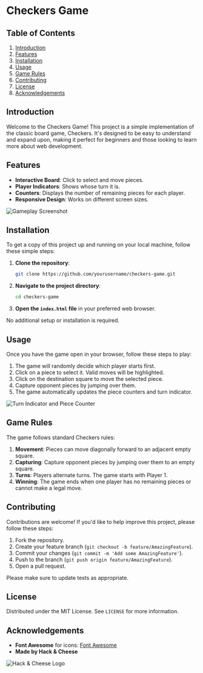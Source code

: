 # Checkers Game


## Table of Contents
1. [Introduction](#introduction)
2. [Features](#features)
3. [Installation](#installation)
4. [Usage](#usage)
5. [Game Rules](#game-rules)
6. [Contributing](#contributing)
7. [License](#license)
8. [Acknowledgements](#acknowledgements)

## Introduction
Welcome to the Checkers Game! This project is a simple implementation of the classic board game, Checkers. It's designed to be easy to understand and expand upon, making it perfect for beginners and those looking to learn more about web development.

## Features
- **Interactive Board**: Click to select and move pieces.
- **Player Indicators**: Shows whose turn it is.
- **Counters**: Displays the number of remaining pieces for each player.
- **Responsive Design**: Works on different screen sizes.

![Gameplay Screenshot](path/to/gameplay_screenshot.png) 

## Installation
To get a copy of this project up and running on your local machine, follow these simple steps:

1. **Clone the repository**:
    ```sh
    git clone https://github.com/yourusername/checkers-game.git
    ```

2. **Navigate to the project directory**:
    ```sh
    cd checkers-game
    ```

3. **Open the `index.html` file** in your preferred web browser.

No additional setup or installation is required.

## Usage
Once you have the game open in your browser, follow these steps to play:

1. The game will randomly decide which player starts first.
2. Click on a piece to select it. Valid moves will be highlighted.
3. Click on the destination square to move the selected piece.
4. Capture opponent pieces by jumping over them.
5. The game automatically updates the piece counters and turn indicator.

![Turn Indicator and Piece Counter](path/to/turn_indicator_screenshot.png) <!-- Replace with your screenshot image path -->

## Game Rules
The game follows standard Checkers rules:

1. **Movement**: Pieces can move diagonally forward to an adjacent empty square.
2. **Capturing**: Capture opponent pieces by jumping over them to an empty square.
3. **Turns**: Players alternate turns. The game starts with Player 1.
4. **Winning**: The game ends when one player has no remaining pieces or cannot make a legal move.

## Contributing
Contributions are welcome! If you'd like to help improve this project, please follow these steps:

1. Fork the repository.
2. Create your feature branch (`git checkout -b feature/AmazingFeature`).
3. Commit your changes (`git commit -m 'Add some AmazingFeature'`).
4. Push to the branch (`git push origin feature/AmazingFeature`).
5. Open a pull request.

Please make sure to update tests as appropriate.

## License
Distributed under the MIT License. See `LICENSE` for more information.

## Acknowledgements
- **Font Awesome** for icons: [Font Awesome](https://fontawesome.com/)
- **Made by Hack & Cheese**

![Hack & Cheese Logo](path/to/hack_and_cheese_logo.png) <!-- Replace with your logo image path -->

